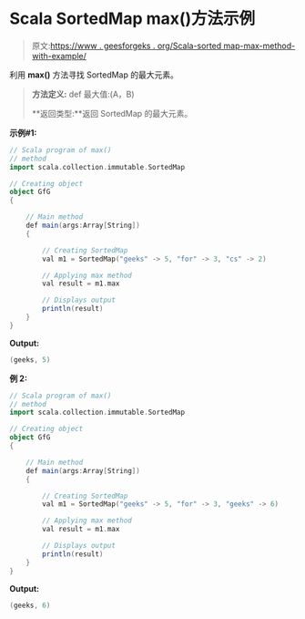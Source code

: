 # Scala SortedMap max()方法示例

> 原文:[https://www . geesforgeks . org/Scala-sorted map-max-method-with-example/](https://www.geeksforgeeks.org/scala-sortedmap-max-method-with-example/)

利用 **max()** 方法寻找 SortedMap 的最大元素。

> **方法定义:** def 最大值:(A，B)
> 
> **返回类型:**返回 SortedMap 的最大元素。

**示例#1:**

```scala
// Scala program of max()
// method
import scala.collection.immutable.SortedMap

// Creating object
object GfG
{ 

    // Main method
    def main(args:Array[String])
    {

        // Creating SortedMap
        val m1 = SortedMap("geeks" -> 5, "for" -> 3, "cs" -> 2)

        // Applying max method 
        val result = m1.max

        // Displays output
        println(result)
    }
}
```

**Output:**

```scala
(geeks, 5)

```

**例 2:**

```scala
// Scala program of max()
// method
import scala.collection.immutable.SortedMap

// Creating object
object GfG
{ 

    // Main method
    def main(args:Array[String])
    {

        // Creating SortedMap
        val m1 = SortedMap("geeks" -> 5, "for" -> 3, "geeks" -> 6)

        // Applying max method 
        val result = m1.max

        // Displays output
        println(result)
    }
}
```

**Output:**

```scala
(geeks, 6)

```